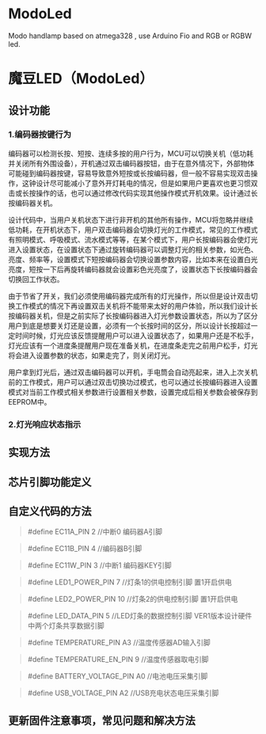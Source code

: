 # ModoLed
Modo handlamp based on atmega328 , use Arduino Fio and RGB or RGBW led.

# 魔豆LED（ModoLed）

## 设计功能

### 1.编码器按键行为
编码器可以检测长按、短按、连续多按的用户行为，MCU可以切换关机（低功耗并关闭所有外围设备），开机通过双击编码器按钮，由于在意外情况下，外部物体可能碰到编码器按键，容易导致意外短按或长按编码器，但一般不容易实现双击操作，这钟设计尽可能减小了意外开灯耗电的情况，但是如果用户更喜欢也更习惯双击或长按操作的话，也可以通过修改代码实现其他操作模式开机效果。设计通过长按编码器关机。

设计代码中，当用户关机状态下进行非开机的其他所有操作，MCU将忽略并继续低功耗，在开机状态下，用户双击编码器会切换灯光的工作模式，常见的工作模式有照明模式、呼吸模式、流水模式等等，在某个模式下，用户长按编码器会使灯光进入设置状态，在设置状态下通过旋转编码器可以调整灯光的相关参数，如光色、亮度、频率等，设置模式下短按编码器会切换设置参数内容，比如本来在设置白光亮度，短按一下后再旋转编码器就会设置彩色光亮度了，设置状态下长按编码器会切换回工作状态。

由于节省了开关，我们必须使用编码器完成所有的灯光操作，所以但是设计双击切换工作模式的情况下再设置双击关机将不能带来太好的用户体验，所以我们设计长按编码器关机，但是之前实际了长按编码器进入灯光参数设置状态，所以为了区分用户到底是想要关灯还是设置，必须有一个长按时间的区分，所以设计长按超过一定时间时候，灯光应该反馈提醒用户可以进入设置状态了，如果用户还是不松手，灯光应该有一个进度条提醒用户现在准备关机，在进度条走完之前用户松手，灯光将会进入设置参数的状态，如果走完了，则关闭灯光。

用户拿到灯光后，通过双击编码器可以开机，手电筒会自动亮起来，进入上次关机前的工作模式，用户可以通过双击切换功过模式，也可以通过长按编码器进入设置模式对当前工作模式相关参数进行设置相关参数，设置完成后相关参数会被保存到EEPROM中。

### 2.灯光响应状态指示



## 实现方法

## 芯片引脚功能定义

## 自定义代码的方法

>#define EC11A_PIN 2  //中断0 编码器A引脚

>#define EC11B_PIN 4  //编码器B引脚

>#define EC11W_PIN 3  //中断1 编码器KEY引脚

>#define LED1_POWER_PIN 7  //灯条1的供电控制引脚 置1开启供电

>#define LED2_POWER_PIN 10  //灯条2的供电控制引脚 置1开启供电

>#define LED_DATA_PIN    5  //LED灯条的数据控制引脚 VER1版本设计硬件中两个灯条共享数据引脚

>#define TEMPERATURE_PIN A3   //温度传感器AD输入引脚

>#define  TEMPERATURE_EN_PIN  9  //温度传感器取电引脚

>#define  BATTERY_VOLTAGE_PIN  A0  //电池电压采集引脚

>#define  USB_VOLTAGE_PIN  A2    //USB充电状态电压采集引脚


## 更新固件注意事项，常见问题和解决方法
